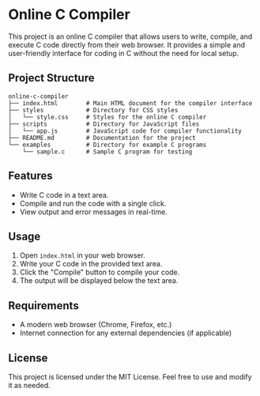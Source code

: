 # Online C Compiler

This project is an online C compiler that allows users to write, compile, and execute C code directly from their web browser. It provides a simple and user-friendly interface for coding in C without the need for local setup.

## Project Structure

```
online-c-compiler
├── index.html        # Main HTML document for the compiler interface
├── styles            # Directory for CSS styles
│   └── style.css     # Styles for the online C compiler
├── scripts           # Directory for JavaScript files
│   └── app.js        # JavaScript code for compiler functionality
├── README.md         # Documentation for the project
└── examples          # Directory for example C programs
    └── sample.c      # Sample C program for testing
```

## Features

- Write C code in a text area.
- Compile and run the code with a single click.
- View output and error messages in real-time.

## Usage

1. Open `index.html` in your web browser.
2. Write your C code in the provided text area.
3. Click the "Compile" button to compile your code.
4. The output will be displayed below the text area.

## Requirements

- A modern web browser (Chrome, Firefox, etc.)
- Internet connection for any external dependencies (if applicable)

## License

This project is licensed under the MIT License. Feel free to use and modify it as needed.